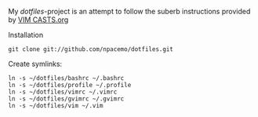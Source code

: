 My *dotfiles*-project is an attempt to follow the suberb instructions provided by [VIM CASTS.org][vimcasts]

Installation

    git clone git://github.com/npacemo/dotfiles.git

Create symlinks:

    ln -s ~/dotfiles/bashrc ~/.bashrc
    ln -s ~/dotfiles/profile ~/.profile
    ln -s ~/dotfiles/vimrc ~/.vimrc
    ln -s ~/dotfiles/gvimrc ~/.gvimrc
    ln -s ~/dotfiles/vim ~/.vim

[vimcasts]:http://vimcasts.org/
